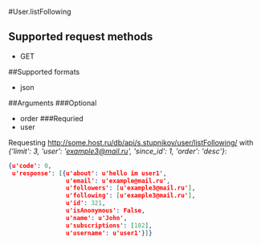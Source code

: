 #User.listFollowing

## Supported request methods 
* GET

##Supported formats
* json

##Arguments
###Optional
* order
###Requried
* user

Requesting http://some.host.ru/db/api/s.stupnikov/user/listFollowing/ with _{'limit': 3, 'user': 'example3@mail.ru', 'since_id': 1, 'order': 'desc'}_:
```json
{u'code': 0,
 u'response': [{u'about': u'hello im user1',
                u'email': u'example@mail.ru',
                u'followers': [u'example3@mail.ru'],
                u'following': [u'example3@mail.ru'],
                u'id': 321,
                u'isAnonymous': False,
                u'name': u'John',
                u'subscriptions': [182],
                u'username': u'user1'}]}
```
